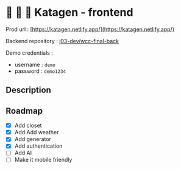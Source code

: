 # 👕 👖 👟 Katagen - frontend

Prod url : [https://katagen.netlify.app/](https://katagen.netlify.app/)

Backend repository : [j03-dev/wcc-final-back](j03-dev/wcc-final-back)

Demo credentials : 
- username : `demo`
- password : `demo1234`

## Description

## Roadmap 
- [x] Add closet
- [x] Add Add weather
- [x] Add generator
- [x] Add authentication
- [ ] Add AI
- [ ] Make it mobile friendly